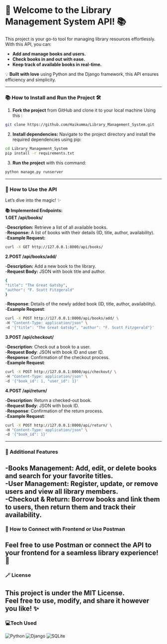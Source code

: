 # 🌸 Welcome to the Library Management System API! 📚

This project is your go-to tool for managing library resources effortlessly. With this API, you can:

- **Add and manage books and users.**
- **Check books in and out with ease.**
- **Keep track of available books in real-time.**

💡 **Built with love** using Python and the Django framework, this API ensures efficiency and simplicity. 

---

### **📚 How to Install and Run the Project 🛠️**

1. **Fork the project** from GitHub and clone it to your local machine Using this :
```bash
git clone https://github.com/Haikumma/Library_Management_System.git
```
   
2. **Install dependencies:** Navigate to the project directory and install the required dependencies using pip:
```bash 
cd Library_Management_System
pip install -r requirements.txt
```

3. **Run the project** with this command:
```bash
python manage.py runserver
```

---
### **💖 How to Use the API**

Let’s dive into the magic! ✨

 **📚 Implemented Endpoints:**<br/>
**1.GET /api/books/**
  
  -**Description:** Retrieve a list of all available books.<br/>
  -**Response:** A list of books with their details (ID, title, author, availability).<br/>
  -**Example Request:**
  
  ```bash
  curl -X GET http://127.0.0.1:8000/api/books/
  ```
**2.POST /api/books/add/**

  -**Description:** Add a new book to the library.<br/>
  -**Request Body:** JSON with book title and author.
  ```bash
  {
  "title": "The Great Gatsby",
  "author": "F. Scott Fitzgerald"
  }
```
  -**Response**: Details of the newly added book (ID, title, author, availability).<br/>
  -**Example Request**:
  ```bash
  curl -X POST http://127.0.0.1:8000/api/books/add/ \
-H "Content-Type: application/json" \
-d '{"title": "The Great Gatsby", "author": "F. Scott Fitzgerald"}'
```
**3.POST /api/checkout/**

  -**Description**: Check out a book to a user.<br/>
  -**Request Body**: JSON with book ID and user ID.<br/>
  -**Response**: Confirmation of the checkout process.<br/>
  -**Example Request**:
  
  ```bash
  curl -X POST http://127.0.0.1:8000/api/checkout/ \
-H "Content-Type: application/json" \
-d '{"book_id": 1, "user_id": 1}'
```
**4.POST /api/return/**

  -**Description**: Return a checked-out book.<br/>
  -**Request Body**: JSON with book ID.<br/>
  -**Response**: Confirmation of the return process.<br/>
  -**Example Request**:

  ```bash 
  curl -X POST http://127.0.0.1:8000/api/return/ \
-H "Content-Type: application/json" \
-d '{"book_id": 1}'
```
---
### **🌸 Additional Features**
  -**Books Management**: Add, edit, or delete books and search for your favorite titles.<br/>
  -**User Management**: Register, update, or remove users and view all library members.<br/>
  -**Checkout & Return**: Borrow books and link them to users, then return them and track their availability.<br/>
---
### **💖 How to Connect with Frontend or Use Postman**
Feel free to use Postman or connect the API to your frontend for a seamless library experience! 💖
---
### **🪄 License**
This project is under the **MIT License**.  
Feel free to **use**, **modify**, and **share** it however you like! ✨
---
### 💻**Tech Used**
![Python](https://img.shields.io/badge/python-3670A0?style=for-the-badge&logo=python&logoColor=ffdd54)
![Django](https://img.shields.io/badge/django-%23092E20.svg?style=for-the-badge&logo=django&logoColor=white)
![SQLite](https://img.shields.io/badge/sqlite-%2307405e.svg?style=for-the-badge&logo=sqlite&logoColor=white)
